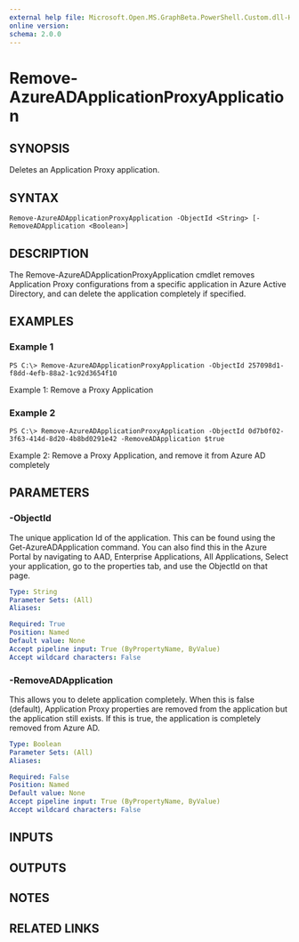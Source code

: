 ```yaml
---
external help file: Microsoft.Open.MS.GraphBeta.PowerShell.Custom.dll-Help.xml
online version: 
schema: 2.0.0
---
```


# Remove-AzureADApplicationProxyApplication

## SYNOPSIS
Deletes an Application Proxy application.

## SYNTAX

```
Remove-AzureADApplicationProxyApplication -ObjectId <String> [-RemoveADApplication <Boolean>]
```

## DESCRIPTION
The Remove-AzureADApplicationProxyApplication cmdlet removes Application Proxy configurations from a specific application in Azure Active Directory, and can delete the application completely if specified.

## EXAMPLES

### Example 1
```
PS C:\> Remove-AzureADApplicationProxyApplication -ObjectId 257098d1-f8dd-4efb-88a2-1c92d3654f10
```

Example 1: Remove a Proxy Application

### Example 2
```
PS C:\> Remove-AzureADApplicationProxyApplication -ObjectId 0d7b0f02-3f63-414d-8d20-4b8bd0291e42 -RemoveADApplication $true
```

Example 2: Remove a Proxy Application, and remove it from Azure AD completely

## PARAMETERS

### -ObjectId
The unique application Id of the application. This can be found using the Get-AzureADApplication command. You can also find this in the Azure Portal by navigating to AAD, Enterprise Applications, All Applications, Select your application, go to the properties tab, and use the ObjectId on that page. 

```yaml
Type: String
Parameter Sets: (All)
Aliases: 

Required: True
Position: Named
Default value: None
Accept pipeline input: True (ByPropertyName, ByValue)
Accept wildcard characters: False
```

### -RemoveADApplication
This allows you to delete application completely. When this is false (default), Application Proxy properties are removed from the application but the application still exists. If this is true, the application is completely removed from Azure AD.

```yaml
Type: Boolean
Parameter Sets: (All)
Aliases: 

Required: False
Position: Named
Default value: None
Accept pipeline input: True (ByPropertyName, ByValue)
Accept wildcard characters: False
```

## INPUTS

## OUTPUTS

## NOTES
## RELATED LINKS

